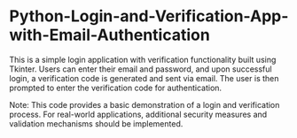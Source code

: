 # Python-Login-and-Verification-App-with-Email-Authentication

This is a simple login application with verification functionality built using Tkinter. Users can enter their email and password, and upon successful login, a verification code is generated and sent via email. The user is then prompted to enter the verification code for authentication.

Note: This code provides a basic demonstration of a login and verification process. For real-world applications, additional security measures and validation mechanisms should be implemented.
